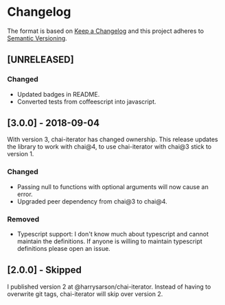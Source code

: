 # Changelog

The format is based on [Keep a Changelog](http://keepachangelog.com/en/1.0.0/)
and this project adheres to [Semantic Versioning](http://semver.org/spec/v2.0.0.html).

## [UNRELEASED]

### Changed

- Updated badges in README.
- Converted tests from coffeescript into javascript.

## [3.0.0] - 2018-09-04

With version 3, chai-iterator has changed ownership.
This release updates the library to work with chai@4, to use chai-iterator with chai@3 stick to version 1.

### Changed

- Passing null to functions with optional arguments will now cause an error.
- Upgraded peer dependency from chai@3 to chai@4.

### Removed

- Typescript support: I don't know much about typescript and cannot maintain the definitions.
If anyone is willing to maintain typescript definitions please open an issue.

## [2.0.0] - Skipped

I published version 2 at @harrysarson/chai-iterator.
Instead of having to overwrite git tags, chai-iterator will skip over version 2.
